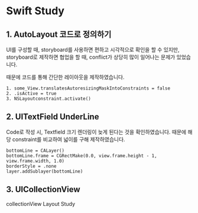 # Swift Study

## 1. AutoLayout 코드로 정의하기

UI를 구성할 때, storyboard를 사용하면 편하고 시각적으로 확인을 할 수 있지만, storyboard로 제작하면 협업을 할 때, conflict가 상당히 많이 일어나는 문제가 있었습니다.

때문에 코드를 통해 간단한 레이아웃을 제작하였습니다.

```
1. some_View.translatesAutoresizingMaskIntoConstraints = false
2. .isActive = true
3. NSLayoutconstraint.activate()
```

## 2. UITextField UnderLine

Code로 작성 시, Textfield 크기 렌더링이 늦게 된다는 것을 확인하였습니다. 때문에 해당 constraint를 비교하여 넓이를 구해 제작하였습니다.

```
bottomLine = CALayer()
bottomLine.frame = CGRectMake(0.0, view.frame.height - 1, view.frame.width, 1.0)
borderStyle = .none
layer.addSublayer(bottomLine)
```

## 3. UICollectionView

collectionView Layout Study
